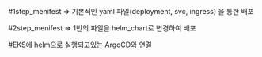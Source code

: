 #1step_menifest => 기본적인 yaml 파일(deployment, svc, ingress) 을 통한 배포

#2step_menifest => 1번의 파일을 helm_chart로 변경하여 배포

#EKS에 helm으로 실행되고있는 ArgoCD와 연결
